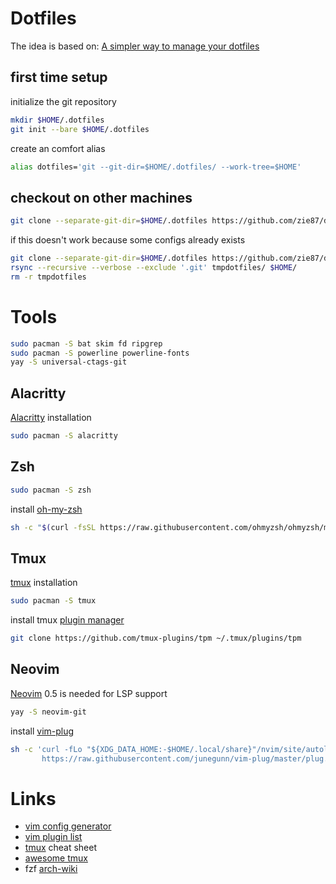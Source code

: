 # Dotfiles

The idea is based on: [A simpler way to manage your dotfiles](https://www.anand-iyer.com/blog/2018/a-simpler-way-to-manage-your-dotfiles.html)


## first time setup

initialize the git repository
```sh
mkdir $HOME/.dotfiles
git init --bare $HOME/.dotfiles
```

create an comfort alias
```sh
alias dotfiles='git --git-dir=$HOME/.dotfiles/ --work-tree=$HOME'
```

## checkout on other machines

```sh
git clone --separate-git-dir=$HOME/.dotfiles https://github.com/zie87/dotfiles.git ~
```

if this doesn't work because some configs already exists
```sh
git clone --separate-git-dir=$HOME/.dotfiles https://github.com/zie87/dotfiles.git tmpdotfiles
rsync --recursive --verbose --exclude '.git' tmpdotfiles/ $HOME/
rm -r tmpdotfiles
```

# Tools

```sh
sudo pacman -S bat skim fd ripgrep
sudo pacman -S powerline powerline-fonts
yay -S universal-ctags-git
```

## Alacritty

[Alacritty](https://github.com/alacritty/alacritty) installation
```sh
sudo pacman -S alacritty
```

## Zsh
```sh
sudo pacman -S zsh
```

install [oh-my-zsh](https://github.com/ohmyzsh/ohmyzsh)
```sh
sh -c "$(curl -fsSL https://raw.githubusercontent.com/ohmyzsh/ohmyzsh/master/tools/install.sh)"
```

## Tmux

[tmux](https://github.com/tmux/tmux/wiki) installation
```sh
sudo pacman -S tmux
```

install tmux [plugin manager](https://github.com/tmux-plugins/tpm)
```sh
git clone https://github.com/tmux-plugins/tpm ~/.tmux/plugins/tpm
```

## Neovim

[Neovim](https://neovim.io/) 0.5 is needed for LSP support
```sh
yay -S neovim-git
```

install [vim-plug](https://github.com/junegunn/vim-plug)
```sh
sh -c 'curl -fLo "${XDG_DATA_HOME:-$HOME/.local/share}"/nvim/site/autoload/plug.vim --create-dirs \
       https://raw.githubusercontent.com/junegunn/vim-plug/master/plug.vim'
```

# Links

- [vim config generator](https://vim-bootstrap.com/)
- [vim plugin list](https://vimawesome.com/)
- [tmux](https://tmuxcheatsheet.com/) cheat sheet
- [awesome tmux](https://github.com/rothgar/awesome-tmux)
- fzf [arch-wiki](https://wiki.archlinux.org/index.php/Fzf)
